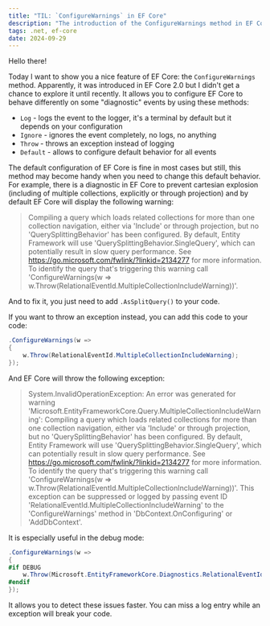 ```yaml
---
title: "TIL: `ConfigureWarnings` in EF Core"
description: "The introduction of the ConfigureWarnings method in EF Core, which allows developers to control how EF Core handles specific diagnostic events."
tags: .net, ef-core
date: 2024-09-29
---
```


Hello there!

Today I want to show you a nice feature of EF Core: the `ConfigureWarnings` method. Apparently, it was introduced in EF Core 2.0 but I didn't get a chance to explore it until recently. It allows you to configure EF Core to behave differently on some "diagnostic" events by using these methods:

- `Log` - logs the event to the logger, it's a terminal by default but it depends on your configuration
- `Ignore` - ignores the event completely, no logs, no anything
- `Throw` - throws an exception instead of logging
- `Default` - allows to configure default behavior for all events

The default configuration of EF Core is fine in most cases but still, this method may become handy when you need to change this default behavior. For example, there is a diagnostic in EF Core to prevent cartesian explosion (including of multiple collections, explicitly or through projection) and by default EF Core will display the following warning:

> Compiling a query which loads related collections for more than one collection navigation, either via 'Include' or through projection, but no 'QuerySplittingBehavior' has been configured. By default, Entity Framework will use 'QuerySplittingBehavior.SingleQuery', which can potentially result in slow query performance. See https://go.microsoft.com/fwlink/?linkid=2134277 for more information. To identify the query that's triggering this warning call 'ConfigureWarnings(w => w.Throw(RelationalEventId.MultipleCollectionIncludeWarning))'.

And to fix it, you just need to add `.AsSplitQuery()` to your code. 

If you want to throw an exception instead, you can add this code to your code:

```csharp
.ConfigureWarnings(w =>
{
    w.Throw(RelationalEventId.MultipleCollectionIncludeWarning);
});
```

And EF Core will throw the following exception:

> System.InvalidOperationException: An error was generated for warning 'Microsoft.EntityFrameworkCore.Query.MultipleCollectionIncludeWarning': Compiling a query which loads related collections for more than one collection navigation, either via 'Include' or through projection, but no 'QuerySplittingBehavior' has been configured. By default, Entity Framework will use 'QuerySplittingBehavior.SingleQuery', which can potentially result in slow query performance. See https://go.microsoft.com/fwlink/?linkid=2134277 for more information. To identify the query that's triggering this warning call 'ConfigureWarnings(w => w.Throw(RelationalEventId.MultipleCollectionIncludeWarning))'. This exception can be suppressed or logged by passing event ID 'RelationalEventId.MultipleCollectionIncludeWarning' to the 'ConfigureWarnings' method in 'DbContext.OnConfiguring' or 'AddDbContext'.

It is especially useful in the debug mode:

```csharp
.ConfigureWarnings(w =>
{
#if DEBUG
    w.Throw(Microsoft.EntityFrameworkCore.Diagnostics.RelationalEventId.MultipleCollectionIncludeWarning);
#endif
});
```

It allows you to detect these issues faster. You can miss a log entry while an exception will break your code.
